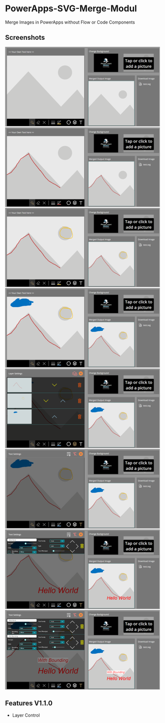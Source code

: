 
# PowerApps-SVG-Merge-Modul

Merge Images in PowerApps without Flow or Code Components



## Screenshots

![App Screenshot](Images/img1.png)
![App Screenshot](Images/img2.png)
![App Screenshot](Images/img3.png)
![App Screenshot](Images/img4.png)
![App Screenshot](Images/img5.png)
![App Screenshot](Images/img6.png)
![App Screenshot](Images/img7.png)
![App Screenshot](Images/img8.png)




## Features V1.1.0

- Layer Control

